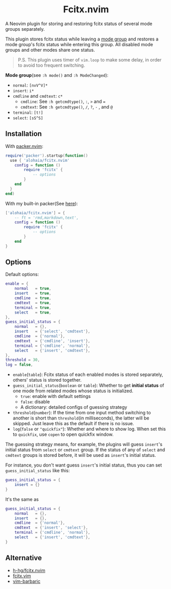 <h1 align="center">Fcitx.nvim</h1>

A Neovim plugin for storing and restoring fcitx status of several mode groups separately.

This plugin stores fcitx status while leaving a <ins>mode group</ins> and restores a mode group's fcitx status while entering this group. All disabled mode groups and other modes share one status.

> P.S. This plugin uses timer of `vim.loop` to make some delay, in order to avoid too frequent switching.

**Mode group**(see `:h mode()` and `:h ModeChanged`):

- `normal`: `[nvV^V]*`
- `insert`: `i*`
- `cmdline` and `cmdtext`: `c*`
    - `cmdline`: See `:h getcmdtype()`, `:`, `>` and `=`
    - `cmdtext`: See `:h getcmdtype()`, `/`, `?`, `-` , and `@`
- `terminal`: `[t!]`
- `select`: `[sS^S]`

## Installation

With [packer.nvim](https://github.com/wbthomason/packer.nvim):

```lua
require('packer').startup(function()
  use { 'alohaia/fcitx.nvim'
    config = function ()
        require 'fcitx' {
            -- options
        }
    end
  }
end)
```

With my built-in packer(See [here](https://github.com/alohaia/nvimcfg)):

```lua
['alohaia/fcitx.nvim'] = {
    -- ft = 'rmd,markdown,text',
    config = function ()
        require 'fcitx' {
            -- options
        }
    end
}
```

## Options

Default options:

```lua
enable = {
    normal   = true,
    insert   = true,
    cmdline  = true,
    cmdtext  = true,
    terminal = true,
    select   = true,
},
guess_initial_status = {
    normal   = {},
    insert   = {'select', 'cmdtext'},
    cmdline  = {'normal'},
    cmdtext  = {'cmdline', 'insert'},
    terminal = {'cmdline', 'normal'},
    select   = {'insert', 'cmdtext'},
},
threshold = 30,
log = false,
```

- `enable`(`table`): Fcitx status of each enabled modes is stored separately, others' status is stored together.
- `guess_initial_status`(`boolean` or `table`): Whether to get **initial status** of one mode from related modes whose status is initialized.
    - `true`: enable with default settings
    - `false`: disable
    - A dictionary: detailed configs of guessing strategy
- `threshold`(`number`): If the time from one input method switching to another is short than `threshold`(in milliseconds), the latter will be skipped. Just leave this as the default if there is no issue.
- `log`(`false` or `"quickfix"`): Whether and where to show log. When set this to `quickfix`, use `copen` to open quickfix window.

The guessing strategy means, for example, the plugins will guess `insert`'s initial status from `select` or `cmdtext` group. If the status of any of `select` and `cmdtext` groups is stored before, it will be used as `insert`'s initial status.

For instance, you don't want guess `insert`'s initial status, thus you can set `guess_initial_status` like this:

```lua
guess_initial_status = {
    insert = {}
}
```

It's the same as


```lua
guess_initial_status = {
    normal   = {},
    insert   = {},
    cmdline  = {'normal'},
    cmdtext  = {'insert', 'select'},
    terminal = {'cmdline', 'normal'},
    select   = {'insert', 'cmdtext'},
}
```

## Alternative

- [h-hg/fcitx.nvim](https://github.com/h-hg/fcitx.nvim)
- [fcitx.vim](https://github.com/lilydjwg/fcitx.vim)
- [vim-barbaric](https://github.com/rlue/vim-barbaric)

